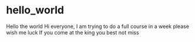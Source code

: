 # hello_world
Hello the world
Hi everyone, I am trying to do a full course in a week please wish me luck 
If you come at the king you best not miss
